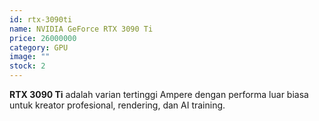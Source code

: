 ```yaml
---
id: rtx-3090ti
name: NVIDIA GeForce RTX 3090 Ti
price: 26000000
category: GPU
image: ""
stock: 2
---
```


**RTX 3090 Ti** adalah varian tertinggi Ampere dengan performa luar biasa untuk kreator profesional, rendering, dan AI training.
